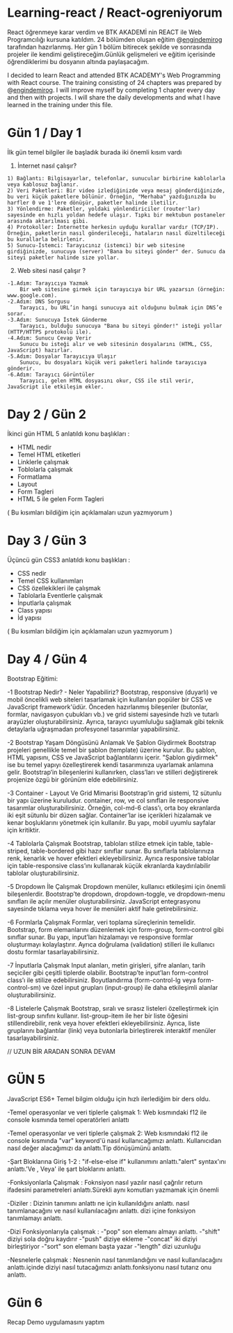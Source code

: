 # Learning-react / React-ogreniyorum

React öğrenmeye karar verdim ve BTK AKADEMİ nin REACT ile Web Programcılığı kursuna katıldım. 24 bölümden oluşan eğitim @[engindemirog](https://github.com/engindemirog) tarafından hazırlanmış.
Her gün 1 bölüm bitirecek şekilde ve sonrasında projeler ile kendimi geliştireceğim.Günlük gelişmeleri ve eğitim içerisinde öğrendiklerimi bu dosyanın altında paylaşacağım.

I decided to learn React and attended BTK ACADEMY's Web Programming with React course. The training consisting of 24 chapters was prepared by @[engindemirog](https://github.com/engindemirog).
I will improve myself by completing 1 chapter every day and then with projects. I will share the daily developments and what I have learned in the training under this file.

# Gün 1 / Day 1

İlk gün temel bilgiler ile başladık burada iki önemli kısım vardı 

  1. İnternet nasıl çalışır?
     
    1) Bağlantı: Bilgisayarlar, telefonlar, sunucular birbirine kablolarla veya kablosuz bağlanır.
    2) Veri Paketleri: Bir video izlediğinizde veya mesaj gönderdiğinizde, bu veri küçük paketlere bölünür. Örneğin, "Merhaba" yazdığınızda bu harfler 0 ve 1'lere dönüşür, paketler halinde iletilir.
    3) Yönlendirme: Paketler, yoldaki yönlendiriciler (router'lar) sayesinde en hızlı yoldan hedefe ulaşır. Tıpkı bir mektubun postaneler arasında aktarılması gibi.
    4) Protokoller: İnternette herkesin uyduğu kurallar vardır (TCP/IP). Örneğin, paketlerin nasıl gönderileceği, hataların nasıl düzeltileceği bu kurallarla belirlenir.
    5) Sunucu-İstemci: Tarayıcınız (istemci) bir web sitesine girdiğinizde, sunucuya (server) "Bana bu siteyi gönder" der. Sunucu da siteyi paketler halinde size yollar.

  2. Web sitesi nasıl çalışır ?

    -1.Adım: Tarayıcıya Yazmak
        Bir web sitesine girmek için tarayıcıya bir URL yazarsın (örneğin: www.google.com).
    -2.Adım: DNS Sorgusu
        Tarayıcı, bu URL’in hangi sunucuya ait olduğunu bulmak için DNS’e sorar.
    -3.Adım: Sunucuya İstek Gönderme
        Tarayıcı, bulduğu sunucuya "Bana bu siteyi gönder!" isteği yollar (HTTP/HTTPS protokolü ile).
    -4.Adım: Sunucu Cevap Verir
        Sunucu bu isteği alır ve web sitesinin dosyalarını (HTML, CSS, JavaScript) hazırlar.
    -5.Adım: Dosyalar Tarayıcıya Ulaşır
        Sunucu, bu dosyaları küçük veri paketleri halinde tarayıcıya gönderir.
    -6.Adım: Tarayıcı Görüntüler
        Tarayıcı, gelen HTML dosyasını okur, CSS ile stil verir, JavaScript ile etkileşim ekler.


# Day 2 / Gün 2 

 İkinci gün HTML 5 anlatıldı konu başlıkları :
   - HTML nedir
   - Temel HTML etiketleri
   - Linklerle çalışmak
   - Toblolarla çalışmak
   - Formatlama
   - Layout
   - Form Tagleri
   - HTML 5 ile gelen Form Tagleri 

( Bu kısımları bildiğim için açıklamaları uzun yazmıyorum )

# Day 3 / Gün 3

Üçüncü gün CSS3 anlatıldı konu başlıkları : 
  - CSS nedir
  - Temel CSS kullanımları
  - CSS özellekikleri ile çalışmak
  - Tablolarla Eventlerle çalışmak
  - İnputlarla çalışmak
  - Class yapısı
  - İd yapısı 

( Bu kısımları bildiğim için açıklamaları uzun yazmıyorum )


# Day 4 / Gün 4

Bootstrap Eğitimi:

-1 Bootstrap Nedir? - Neler Yapabiliriz?
Bootstrap, responsive (duyarlı) ve mobil öncelikli web siteleri tasarlamak için kullanılan popüler bir CSS ve JavaScript framework'üdür. Önceden hazırlanmış bileşenler (butonlar, formlar, navigasyon çubukları vb.) ve grid sistemi sayesinde hızlı ve tutarlı arayüzler oluşturabilirsiniz. Ayrıca, tarayıcı uyumluluğu sağlamak gibi teknik detaylarla uğraşmadan profesyonel tasarımlar yapabilirsiniz.

-2 Bootstrap Yaşam Döngüsünü Anlamak Ve Şablon Giydirmek
Bootstrap projeleri genellikle temel bir şablon (template) üzerine kurulur. Bu şablon, HTML yapısını, CSS ve JavaScript bağlantılarını içerir. "Şablon giydirmek" ise bu temel yapıyı özelleştirerek kendi tasarımınıza uyarlamak anlamına gelir. Bootstrap’in bileşenlerini kullanırken, class’ları ve stilleri değiştirerek projenize özgü bir görünüm elde edebilirsiniz.

-3 Container - Layout Ve Grid Mimarisi
Bootstrap’in grid sistemi, 12 sütunlu bir yapı üzerine kuruludur. container, row, ve col sınıfları ile responsive tasarımlar oluşturabilirsiniz. Örneğin, col-md-6 class’ı, orta boy ekranlarda iki eşit sütunlu bir düzen sağlar. Container’lar ise içerikleri hizalamak ve kenar boşluklarını yönetmek için kullanılır. Bu yapı, mobil uyumlu sayfalar için kritiktir.

-4 Tablolarla Çalışmak
Bootstrap, tabloları stilize etmek için table, table-striped, table-bordered gibi hazır sınıflar sunar. Bu sınıflarla tablolarınıza renk, kenarlık ve hover efektleri ekleyebilirsiniz. Ayrıca responsive tablolar için table-responsive class’ını kullanarak küçük ekranlarda kaydırılabilir tablolar oluşturabilirsiniz.

-5 Dropdown İle Çalışmak
Dropdown menüler, kullanıcı etkileşimi için önemli bileşenlerdir. Bootstrap’te dropdown, dropdown-toggle, ve dropdown-menu sınıfları ile açılır menüler oluşturabilirsiniz. JavaScript entegrasyonu sayesinde tıklama veya hover ile menüleri aktif hale getirebilirsiniz.

-6 Formlarla Çalışmak
Formlar, veri toplama süreçlerinin temelidir. Bootstrap, form elemanlarını düzenlemek için form-group, form-control gibi sınıflar sunar. Bu yapı, input’ları hizalamayı ve responsive formlar oluşturmayı kolaylaştırır. Ayrıca doğrulama (validation) stilleri ile kullanıcı dostu formlar tasarlayabilirsiniz.

-7 İnputlarla Çalışmak
Input alanları, metin girişleri, şifre alanları, tarih seçiciler gibi çeşitli tiplerde olabilir. Bootstrap’te input’ları form-control class’ı ile stilize edebilirsiniz. Boyutlandırma (form-control-lg veya form-control-sm) ve özel input grupları (input-group) ile daha etkileşimli alanlar oluşturabilirsiniz.

-8 Listelerle Çalışmak
Bootstrap, sıralı ve sırasız listeleri özelleştirmek için list-group sınıfını kullanır. list-group-item ile her bir liste öğesini stillendirebilir, renk veya hover efektleri ekleyebilirsiniz. Ayrıca, liste gruplarını bağlantılar (link) veya butonlarla birleştirerek interaktif menüler tasarlayabilirsiniz.

// UZUN BİR ARADAN SONRA DEVAM

# GÜN 5

JavaScript ES6+ 
Temel bilgim olduğu için hızlı ilerlediğim bir ders oldu.

-Temel operasyonlar ve veri tiplerle çalışmak 1:
Web kısmındaki f12 ile console kısmında temel operatörleri anlattı 

-Temel operasyonlar ve veri tiplerle çalışmak 2:
Web kısmındaki f12 ile console kısmında "var" keyword'ü nasıl kullanıcağımızı anlattı. Kullanıcıdan nasıl değer alacağımızı da anlattı.Tip dönüşümünü anlattı.

-Şart Bloklarına Giriş 1-2 :
"if-else-else if" kullanımını anlattı."alert" syntax'ını anlattı.'Ve , Veya' ile şart bloklarını anlattı.

-Fonksiyonlarla Çalışmak : 
Foknsiyon nasıl yazılır nasıl çağrılır return ifadesini parametreleri anlattı.Sürekli aynı komutları yazmamak için önemli

-Diziler : 
Dizinin tanımını anlattı ne için kullanıldığını anlattı. nasıl tanımlanacağını ve nasıl kullanılacağını anlattı. dizi içine fonksiyon tanımlamayı anlattı. 

-Dizi Fonksiyonlarıyla çalışmak :
  -"pop" son elemanı almayı anlattı.
  -"shift" diziyi sola doğru kaydırır
  -"push" diziye ekleme
  -"concat" iki diziyi birleştiriyor
  -"sort" son elemanı başta yazar
  -"length" dizi uzunluğu

-Nesnelerle çalışmak : 
Nesnenin nasıl tanımlandığını ve nasıl kullanılacağını anlattı.içinde diziyi nasıl tutacağımızı anlattı.fonksiyonu nasıl tutarız onu anlattı.

# Gün 6 
Recap Demo uygulamasını yaptım 


